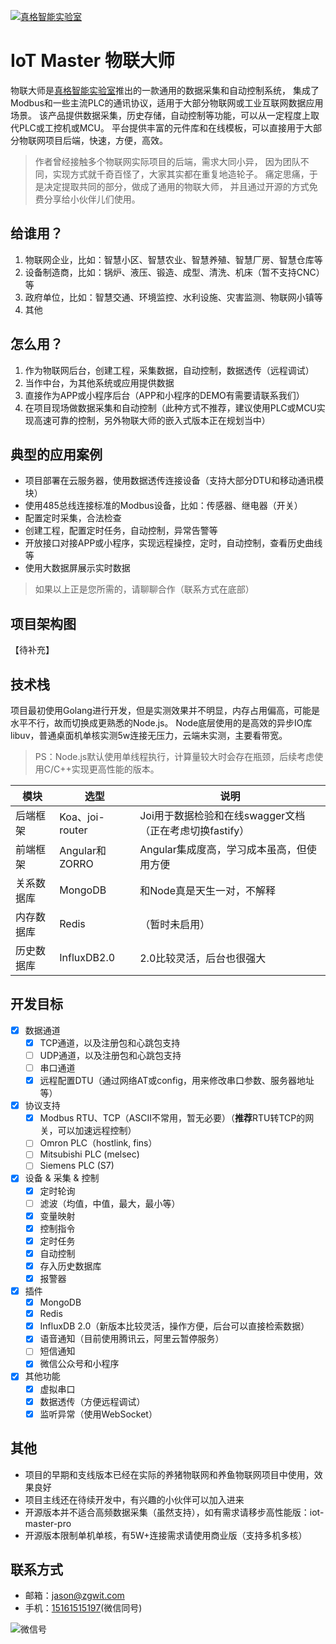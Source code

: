 [![真格智能实验室](https://labs.zgwit.com/logo.png)](https://labs.zgwit.com)

# IoT Master 物联大师

物联大师是[真格智能实验室](https://labs.zgwit.com)推出的一款通用的数据采集和自动控制系统， 
集成了Modbus和一些主流PLC的通讯协议，适用于大部分物联网或工业互联网数据应用场景。
该产品提供数据采集，历史存储，自动控制等功能，可以从一定程度上取代PLC或工控机或MCU。 
平台提供丰富的元件库和在线模板，可以直接用于大部分物联网项目后端，快速，方便，高效。

> 作者曾经接触多个物联网实际项目的后端，需求大同小异， 因为团队不同，实现方式就千奇百怪了，大家其实都在重复地造轮子。
> 痛定思痛，于是决定提取共同的部分，做成了通用的物联大师， 并且通过开源的方式免费分享给小伙伴儿们使用。

## 给谁用？

1. 物联网企业，比如：智慧小区、智慧农业、智慧养殖、智慧厂房、智慧仓库等
2. 设备制造商，比如：锅炉、液压、锻造、成型、清洗、机床（暂不支持CNC）等
3. 政府单位，比如：智慧交通、环境监控、水利设施、灾害监测、物联网小镇等
4. 其他

## 怎么用？

1. 作为物联网后台，创建工程，采集数据，自动控制，数据透传（远程调试）
2. 当作中台，为其他系统或应用提供数据
3. 直接作为APP或小程序后台（APP和小程序的DEMO有需要请联系我们）
4. 在项目现场做数据采集和自动控制（此种方式不推荐，建议使用PLC或MCU实现高速可靠的控制，另外物联大师的嵌入式版本正在规划当中）


## 典型的应用案例

- 项目部署在云服务器，使用数据透传连接设备（支持大部分DTU和移动通讯模块）
- 使用485总线连接标准的Modbus设备，比如：传感器、继电器（开关）
- 配置定时采集，合法检查
- 创建工程，配置定时任务，自动控制，异常告警等
- 开放接口对接APP或小程序，实现远程操控，定时，自动控制，查看历史曲线等
- 使用大数据屏展示实时数据

> 如果以上正是您所需的，请聊聊合作（联系方式在底部）


## 项目架构图

【待补充】

## 技术栈

项目最初使用Golang进行开发，但是实测效果并不明显，内存占用偏高，可能是水平不行，故而切换成更熟悉的Node.js。
Node底层使用的是高效的异步IO库libuv，普通桌面机单核实测5w连接无压力，云端未实测，主要看带宽。

> PS：Node.js默认使用单线程执行，计算量较大时会存在瓶颈，后续考虑使用C/C++实现更高性能的版本。


| 模块        | 选型    |  说明  |
| --------   | -----   | ---- |
| 后端框架     | Koa、joi-router    |  Joi用于数据检验和在线swagger文档（正在考虑切换fastify）  |
| 前端框架     | Angular和ZORRO    |  Angular集成度高，学习成本虽高，但使用方便  |
| 关系数据库   | MongoDB    |   和Node真是天生一对，不解释    |
| 内存数据库   | Redis      |   （暂时未启用）  |
| 历史数据库   | InfluxDB2.0 |  2.0比较灵活，后台也很强大    |

## 开发目标

- [x] 数据通道
    - [x] TCP通道，以及注册包和心跳包支持
    - [ ] UDP通道，以及注册包和心跳包支持
    - [ ] 串口通道
    - [x] 远程配置DTU（通过网络AT或config，用来修改串口参数、服务器地址等）
- [x] 协议支持
    - [x] Modbus RTU、TCP（ASCII不常用，暂无必要）（**推荐**RTU转TCP的网关，可以加速远程控制）
    - [ ] Omron PLC（hostlink, fins）
    - [ ] Mitsubishi PLC (melsec)
    - [ ] Siemens PLC (S7)
- [x] 设备 & 采集 & 控制
    - [x] 定时轮询
    - [ ] 滤波（均值，中值，最大，最小等）
    - [x] 变量映射
    - [x] 控制指令
    - [x] 定时任务
    - [x] 自动控制
    - [x] 存入历史数据库
    - [x] 报警器
- [x] 插件
    - [x] MongoDB
    - [x] Redis
    - [x] InfluxDB 2.0（新版本比较灵活，操作方便，后台可以直接检索数据）
    - [x] 语音通知（目前使用腾讯云，阿里云暂停服务）
    - [ ] 短信通知
    - [x] 微信公众号和小程序
- [x] 其他功能
    - [x] 虚拟串口
    - [x] 数据透传（方便远程调试）
    - [x] 监听异常（使用WebSocket）

## 其他

- 项目的早期和支线版本已经在实际的养猪物联网和养鱼物联网项目中使用，效果良好
- 项目主线还在待续开发中，有兴趣的小伙伴可以加入进来
- 开源版本并不适合高频数据采集（虽然支持），如有需求请移步高性能版：iot-master-pro
- 开源版本限制单机单核，有5W+连接需求请使用商业版（支持多机多核）

## 联系方式

- 邮箱：[jason@zgwit.com](mailto:jason@zgwit.com)
- 手机：[15161515197](tel:15161515197)(微信同号)

![微信号](https://labs.zgwit.com/qrcode.jpg)

